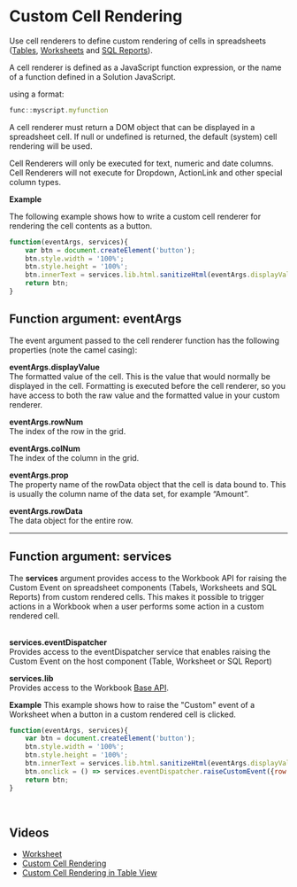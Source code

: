 # Custom Cell Rendering

Use cell renderers to define custom rendering of cells in spreadsheets ([Tables](../../tables.md), [Worksheets](../../worksheets.md) and [SQL Reports](../../sqlreports.md)).  

A cell renderer is defined as a JavaScript function expression, or the name of a function defined in a Solution JavaScript.

using a format: 

 ```javascript
 func::myscript.myfunction
 ```

A cell renderer must return a DOM object that can be displayed in a spreadsheet cell. If null or undefined is returned, the default (system) cell rendering will be used. 

Cell Renderers will only be executed for text, numeric and date columns. Cell Renderers will not execute for Dropdown, ActionLink and other special column types.
<br/>

**Example**

The following example shows how to write a custom cell renderer for rendering the cell contents as a button.
```javascript
function(eventArgs, services){
    var btn = document.createElement('button');
    btn.style.width = '100%';
    btn.style.height = '100%';
    btn.innerText = services.lib.html.sanitizeHtml(eventArgs.displayValue);
    return btn;
}

```

## Function argument: eventArgs

The event argument passed to the cell renderer function has the following properties (note the camel casing):
<br/>

**eventArgs.displayValue**  
The formatted value of the cell. This is the value that would normally be displayed in the cell. Formatting is executed before the cell renderer, so you have access to both the raw value and the formatted value in your custom renderer.

**eventArgs.rowNum**  
The index of the row in the grid.

**eventArgs.colNum**  
The index of the column in the grid.

**eventArgs.prop**  
The property name of the rowData object that the cell is data bound to. This is usually the column name of the data set, for example “Amount”.

**eventArgs.rowData**  
The data object for the entire row.

---

## Function argument: services

The **services** argument provides access to the Workbook API for raising the Custom Event on spreadsheet components (Tabels, Worksheets and SQL Reports) from custom rendered cells. This makes it possible to trigger actions in a Workbook when a user performs some action in a custom rendered cell.  
<br/>

**services.eventDispatcher**  
Provides access to the eventDispatcher service that enables raising the Custom Event on the host component (Table, Worksheet or SQL Report)

**services.lib**  
Provides access to the Workbook [Base API](../../workbooks/programmingmodel/apis/base-apis.md).

**Example**
This example shows how to raise the "Custom" event of a Worksheet when a button in a custom rendered cell is clicked.

```javascript
function(eventArgs, services){
    var btn = document.createElement('button');
    btn.style.width = '100%';
    btn.style.height = '100%';
    btn.innerText = services.lib.html.sanitizeHtml(eventArgs.displayValue);
    btn.onclick = () => services.eventDispatcher.raiseCustomEvent({row : eventArgs.rowData});
    return btn;
}

```

<br/>

## Videos
* [Worksheet](../../../videos/worksheet.md)
* [Custom Cell Rendering](https://profitbasedocs.blob.core.windows.net/videos/Spreadsheet%20-%20Column%20Properties%20-%20Custom%20Cell%20Renderer.mp4)
* [Custom Cell Rendering in Table View](https://profitbasedocs.blob.core.windows.net/videos/Table%20View%20-%20Custom%20Cell%20Renderer.mp4)